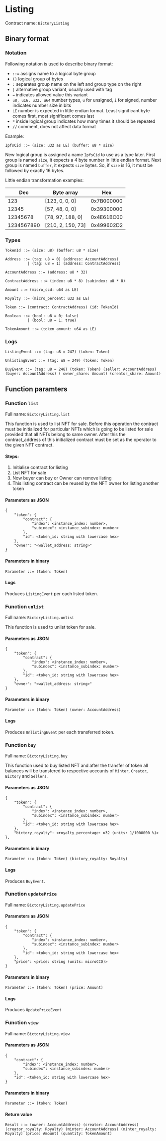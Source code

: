 # Listing

Contract name: `BictoryListing`


## Binary format

### Notation

Following notation is used to describe binary format:
* `::=` assigns name to a logical byte group
* `()` logical group of bytes
* `:` separates group name on the left and group type on the right
* `|` alternative group variant, usually used with tag
* `=` indicates allowed value this variant
* `u8, u16, u32, u64` number types, `u` for unsigned, `i` for signed, number indicates number size in bits
* `LE` number is expected in little endian format. Least significant byte comes first, most significant comes last
* `*` inside logical group indicates how many times it should be repeated
* `//` comment, does not affect data format

Example:

```
IpfsCid ::= (size: u32 as LE) (buffer: u8 * size)
```

New logical group is assigned a name `IpfsCid` to use as a type later. First group is named `size`, it expects a 4
byte number in little endian format. Next group is named `buffer`, it expects `size` bytes. So, if `size` is 16,
it must be followed by exactly 16 bytes.

Little endian transformation examples:

| Dec        | Byte array        | Hex        |
|------------|-------------------|------------|
| 123        | [123, 0, 0, 0]    | 0x7B000000 |
| 12345      | [57, 48, 0, 0]    | 0x39300000 |
| 12345678   | [78, 97, 188, 0]  | 0x4E61BC00 |
| 1234567890 | [210, 2, 150, 73] | 0x499602D2 |

### Types

```
TokenId ::= (size: u8) (buffer: u8 * size)
```

```
Address ::= (tag: u8 = 0) (address: AccountAddress)
          | (tag: u8 = 1) (address: ContractAddress)
```

```
AccountAddress ::= (address: u8 * 32)
```

```
ContractAddress ::= (index: u8 * 8) (subindex: u8 * 8)
```

```
Amount ::= (micro_ccd: u64 as LE)
```

```
Royalty ::= (micro_percent: u32 as LE)
```

```
Token ::= (contract: ContractAddress) (id: TokenId)
```

```
Boolean ::= (bool: u8 = 0; false) 
          | (bool: u8 = 1; true)
```

```
TokenAmount ::= (token_amount: u64 as LE)
```

### Logs

```
ListingEvent ::= (tag: u8 = 247) (token: Token)
```

```
UnlistingEvent ::= (tag: u8 = 249) (token: Token)
```

```
BuyEvent ::= (tag: u8 = 248) (token: Token) (seller: AccountAddress) (buyer: AccountAddress) ( owner_share: Amount) (creator_share: Amount)
```


## Function paramters

### Function `list`

Full name: `BictoryListing.list`

This function is used to list NFT for sale. Before this operation the contract must be initialized for particular NFTs which is going to be listed for sale provided that all NFTs belong to same owner. After this the contract_address of this initialized contract must be set as the operator to the given NFT contract.

#### Steps:
1. Initialise contract for listing
2. List NFT for sale
3. Now buyer can buy or Owner can remove listing
4. This listing contract can be reused by the NFT owner for listing another token

#### Parameters as JSON

```
{
    "token": {
        "contract": {
            "index": <instance_index: number>,
            "subindex": <instance_subindex: number>
        },
        "id": <token_id: string with lowercase hex>
    },
    "owner": "<wallet_address: string>"
}
```

#### Parameters in binary

```
Parameter ::= (token: Token)
```

#### Logs

Produces `ListingEvent` per each listed token.


### Function `unlist`

Full name: `BictoryListing.unlist`

This function is used to unlist token for sale.

#### Parameters as JSON

```
{
    "token": {
        "contract": {
            "index": <instance_index: number>,
            "subindex": <instance_subindex: number>
        },
        "id": <token_id: string with lowercase hex>
    },
    "owner": "<wallet_address: string>"
}
```

#### Parameters in binary

```
Parameter ::= (token: Token) (owner: AccountAddress)
```

#### Logs

Produces `UnlistingEvent` per each transferred token.


### Function `buy`

Full name: `BictoryListing.buy`

This function used to buy listed NFT and after the transfer of token all balances will be transfered to respective accounts of `Minter`, `Creator`, `Bictory` and `Sellers`.

#### Parameters as JSON

```
{
    "token": {
        "contract": {
            "index": <instance_index: number>,
            "subindex": <instance_subindex: number>
        },
        "id": <token_id: string with lowercase hex>
    },
    "bictory_royalty": <royalty_percentage: u32 (units: 1/1000000 %)>
},
```

#### Parameters in binary

```
Parameter ::= (token: Token) (bictory_royalty: Royalty)
```

#### Logs

Produces `BuyEvent`.


### Function `updatePrice`

Full name: `BictoryListing.updatePrice`

#### Parameters as JSON

```
{
    "token": {
        "contract": {
            "index": <instance_index: number>,
            "subindex": <instance_subindex: number>
        },
        "id": <token_id: string with lowercase hex>
    },
    "price": <price: string (units: microCCD)>
}
```

#### Parameters in binary

```
Parameter ::= (token: Token) (price: Amount)
```

#### Logs

Produces `UpdatePriceEvent`


### Function `view`

Full name: `BictoryListing.view`

#### Parameters as JSON

```
{
    "contract": {
        "index": <instance_index: number>,
        "subindex": <instance_subindex: number>
    },
    "id": <token_id: string with lowercase hex>
}
```

#### Parameters in binary

```
Parameter ::= (token: Token)
```

#### Return value

```
Result ::= (owner: AccountAddress) (creator: AccountAddress) (creator_royalty: Royalty) (minter: AccountAddress) (minter_royalty: Royalty) (price: Amount) (quantity: TokenAmount)
```
